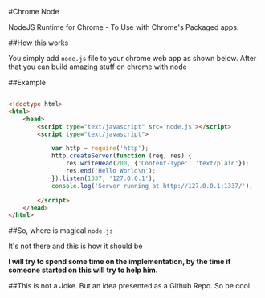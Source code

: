 #Chrome Node

NodeJS Runtime for Chrome - To Use with Chrome's Packaged apps.

##How this works

You simply add `node.js` file to your chrome web app as shown below. After that you can build amazing stuff on chrome with node

##Example

~~~html

<!doctype html>
<html>
	<head>
		<script type="text/javascript" src='node.js'></script>
		<script type="text/javascript">

			var http = require('http');
			http.createServer(function (req, res) {
				res.writeHead(200, {'Content-Type': 'text/plain'});
				res.end('Hello World\n');
			}).listen(1337, '127.0.0.1');
			console.log('Server running at http://127.0.0.1:1337/');

		</script>
	</head>
</html>

~~~

##So, where is magical `node.js`

It's not there and this is how it should be

**I will try to spend some time on the implementation, by the time if someone started on this will try to help him.**

##This is not a Joke. But an idea presented as a Github Repo. So be cool.


